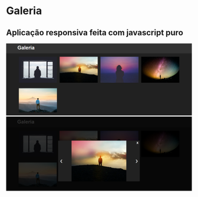 # Galeria
## Aplicação responsiva feita com javascript puro

![alt text](https://github.com/kaiqueguzto/galeria-javascript/blob/main/projeto1.png)
![alt text](https://github.com/kaiqueguzto/galeria-javascript/blob/main/projeto2.png)

